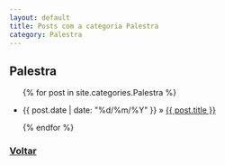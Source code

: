 ```yaml
---
layout: default
title: Posts com a categoria Palestra
category: Palestra
---
```

<h2 class="category">Palestra</h2>
<ul class="posts">
	{% for post in site.categories.Palestra %}
	<li>
		<p>
			<span>{{ post.date | date: "%d/%m/%Y" }}</span> &raquo; 
			<a href="{{ post.url }}">{{ post.title }}</a>
		</p>
	</li>
	{% endfor %}
</ul>
<h3><a href="/">Voltar</a></h3>